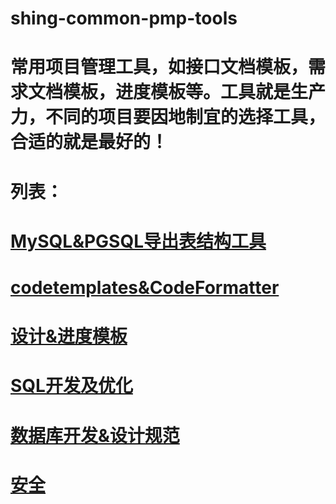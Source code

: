 # shing-common-pmp-tools
# 常用项目管理工具，如接口文档模板，需求文档模板，进度模板等。工具就是生产力，不同的项目要因地制宜的选择工具，合适的就是最好的！
# 列表：
# [MySQL&PGSQL导出表结构工具](https://github.com/Shing20/shing-common-pmp-tools/tree/master/MySQL%26PGSQL%E5%AF%BC%E5%87%BA%E8%A1%A8%E7%BB%93%E6%9E%84%E5%B7%A5%E5%85%B7)
# [codetemplates&CodeFormatter](https://github.com/Shing20/shing-common-pmp-tools/tree/master/codetemplates%26CodeFormatter)
# [设计&进度模板](https://github.com/Shing20/shing-common-pmp-tools/tree/master/%E8%AE%BE%E8%AE%A1%26%E8%BF%9B%E5%BA%A6%E6%A8%A1%E6%9D%BF)
# [SQL开发及优化](https://github.com/Shing20/shing-common-pmp-tools/tree/master/SQL%E5%BC%80%E5%8F%91%E5%8F%8A%E4%BC%98%E5%8C%96)
# [数据库开发&设计规范](https://github.com/Shing20/shing-common-pmp-tools/tree/master/%E6%95%B0%E6%8D%AE%E5%BA%93%E5%BC%80%26%E8%AE%BE%E8%AE%A1%E8%A7%84%E8%8C%83)
# [安全](https://github.com/Shing20/shing-common-pmp-tools/tree/master/6.%E5%AE%89%E5%85%A8)
